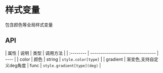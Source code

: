 # 样式变量

包含颜色等全局样式变量

## API

| 属性        | 说明                                |   类型   |   调用方法   |
| :-------- | --------------------------------- | ---- |
| color     | 颜色              | string | `style.color[type]` |
| gradient     | 渐变色,支持自定义deg角度             | func | `style.gradient[type](deg)` |